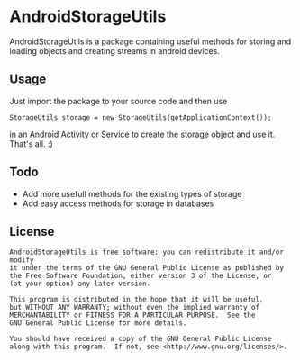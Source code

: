 AndroidStorageUtils
==================

AndroidStorageUtils is a package containing useful methods for storing and 
loading objects and creating streams in android devices.

Usage
-----

Just import the package to your source code and then use
    
	StorageUtils storage = new StorageUtils(getApplicationContext());
	
in an Android Activity or Service to create the storage object and use it. That's all. :)

Todo
----

* Add more usefull methods for the existing types of storage
* Add easy access methods for storage in databases

License
-------

    AndroidStorageUtils is free software: you can redistribute it and/or modify
    it under the terms of the GNU General Public License as published by
    the Free Software Foundation, either version 3 of the License, or
    (at your option) any later version.
    
    This program is distributed in the hope that it will be useful,
    but WITHOUT ANY WARRANTY; without even the implied warranty of
    MERCHANTABILITY or FITNESS FOR A PARTICULAR PURPOSE.  See the
    GNU General Public License for more details.
    
    You should have received a copy of the GNU General Public License
    along with this program.  If not, see <http://www.gnu.org/licenses/>.

